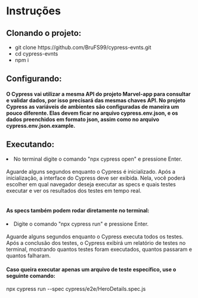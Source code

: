 # Instruções

## Clonando o projeto:

<ul>
<li>git clone https://github.com/BruFS99/cypress-evnts.git</li>
<li>cd cypress-evnts</li>
<li>npm i</li>
</ul>

## Configurando:
#### O Cypress vai utilizar a mesma API do projeto Marvel-app para consultar e validar dados, por isso precisará das mesmas chaves API. No projeto Cypress as variáveis de ambientes são configuradas de maneira um pouco diferente. Elas devem ficar no arquivo cypress.env.json, e os dados preenchidos em formato json, assim como no arquivo cypress.env.json.example.</li>

## Executando:
<li>No terminal digite o comando "npx cypress open" e pressione Enter.</li>
<br/>
Aguarde alguns segundos enquanto o Cypress é inicializado.
Após a inicialização, a interface do Cypress deve ser exibida. Nela, você poderá escolher em qual navegador deseja executar as specs e quais testes executar e ver os resultados dos testes em tempo real.
<br/>
<br/>

#### As specs também podem rodar diretamente no terminal:
<li>Digite o comando "npx cypress run" e pressione Enter.</li>
<br/>
Aguarde alguns segundos enquanto o Cypress executa todos os testes.
Após a conclusão dos testes, o Cypress exibirá um relatório de testes no terminal, mostrando quantos testes foram executados, quantos passaram e quantos falharam.

#### Caso queira executar apenas um arquivo de teste específico, use o seguinte comando:
npx cypress run --spec cypress/e2e/HeroDetails.spec.js
